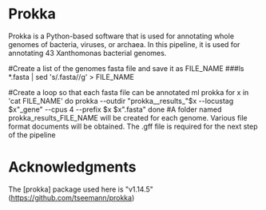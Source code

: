 # Prokka
Prokka is a Python-based software that is used for annotating whole genomes of bacteria, viruses, or archaea. In this pipeline, it is used for annotating 43 Xanthomonas bacterial genomes.

#Create a list of the genomes fasta file and save it as FILE_NAME
###ls *.fasta | sed 's/.fasta//g' > FILE_NAME

#Create a loop so that each fasta file can be annotated
ml prokka
for x in 'cat FILE_NAME'
do
prokka --outdir "prokka__results_"$x --locustag $x"_gene" --cpus 4 --prefix $x $x".fasta"
done
#A folder named prokka_results_FILE_NAME will be created for each genome. Various file format documents will be obtained. The .gff file is required for the next step of the pipeline

# Acknowledgments
The [prokka] package used here is "v1.14.5" (https://github.com/tseemann/prokka)
